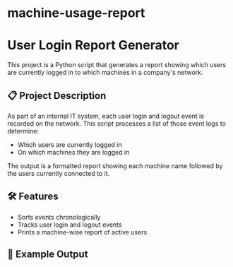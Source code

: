 # machine-usage-report
# User Login Report Generator

This project is a Python script that generates a report showing which users are currently logged in to which machines in a company's network.

## 📋 Project Description

As part of an internal IT system, each user login and logout event is recorded on the network. This script processes a list of those event logs to determine:

- Which users are currently logged in
- On which machines they are logged in

The output is a formatted report showing each machine name followed by the users currently connected to it.

## 🛠️ Features

- Sorts events chronologically
- Tracks user login and logout events
- Prints a machine-wise report of active users

## 🧾 Example Output

